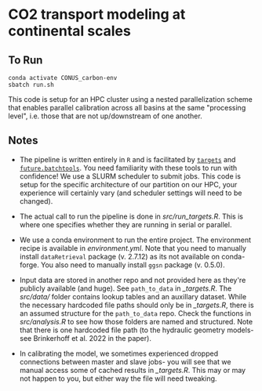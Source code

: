 # CO2 transport modeling at continental scales

## To Run
```
conda activate CONUS_carbon-env
sbatch run.sh
```
This code is setup for an HPC cluster using a nested parallelization scheme that enables parallel calibration across all basins at the same "processing level", i.e. those that are not up/downstream of one another.

## Notes
- The pipeline is written entirely in `R` and is facilitated by [`targets`](https://books.ropensci.org/targets/) and [`future.batchtools`](https://future.batchtools.futureverse.org/). You need familiarity with these tools to run with confidence! We use a SLURM scheduler to submit jobs. This code is setup for the specific architecture of our partition on our HPC, your experience will certainly vary (and scheduler settings will need to be changed).

- The actual call to run the pipeline is done in *src/run_targets.R*. This is where one specifies whether they are running in serial or parallel.

- We use a conda environment to run the entire project. The environment recipe is available in *environment.yml*. Note that you need to manually install `dataRetrieval` package (v. 2.7.12) as its not available on conda-forge. You also need to manually install `ggsn` package (v. 0.5.0).

- Input data are stored in another repo and not provided here as they're publicly available (and huge). See `path_to_data` in *_targets.R*. The *src/data/* folder contains lookup tables and an auxillary dataset. While the necessary hardcoded file paths should only be in *_targets.R*, there is an assumed structure for the `path_to_data` repo. Check the functions in *src/analysis.R* to see how those folders are named and structured. Note that there is one hardcoded file path (to the hydraulic geometry models- see Brinkerhoff et al. 2022 in the paper).

- In calibrating the model, we sometimes experienced dropped connections between master and slave jobs- you will see that we manual access some of cached results in *_targets.R*. This may or may not happen to you, but either way the file will need tweaking.
